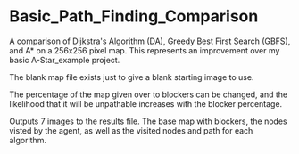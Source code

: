 # Basic_Path_Finding_Comparison
A comparison of Dijkstra's Algorithm (DA), Greedy Best First Search (GBFS), and A* on a 256x256 pixel map. This represents an improvement over my basic A-Star_example project.

The blank map file exists just to give a blank starting image to use.

The percentage of the map given over to blockers can be changed, and the likelihood that it will be unpathable increases with the blocker percentage.

Outputs 7 images to the results file. The base map with blockers, the nodes visted by the agent, as well as the visited nodes and path for each algorithm.
